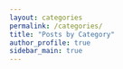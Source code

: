 ```yaml
---
layout: categories
permalink: /categories/
title: "Posts by Category"
author_profile: true
sidebar_main: true
---
```

